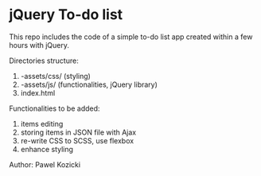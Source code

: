 jQuery To-do list
=================


This repo includes the code of a simple to-do list app created within a few hours with jQuery.

Directories structure:

1. -assets/css/ (styling)
2. -assets/js/ (functionalities, jQuery library)
3. index.html


Functionalities to be added:
1. items editing
2. storing items in JSON file with Ajax
3. re-write CSS to SCSS, use flexbox
4. enhance styling


Author: Pawel Kozicki